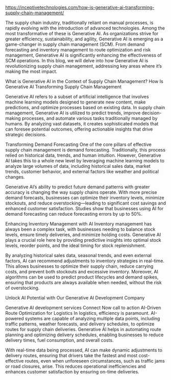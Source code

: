 https://inceptivetechnologies.com/how-is-generative-ai-transforming-supply-chain-management/

The supply chain industry, traditionally reliant on manual processes, is rapidly evolving with the introduction of advanced technologies. Among the most transformative of these is Generative AI. As organizations strive for greater efficiency, sustainability, and agility, Generative AI is emerging as a game-changer in supply chain management (SCM). From demand forecasting and inventory management to route optimization and risk management, Generative AI is significantly enhancing the effectiveness of SCM operations. In this blog, we will delve into how Generative AI is revolutionizing supply chain management, addressing key areas where it’s making the most impact.

What is Generative AI in the Context of Supply Chain Management?
How Is Generative AI Transforming Supply Chain Management 

Generative AI refers to a subset of artificial intelligence that involves machine learning models designed to generate new content, make predictions, and optimize processes based on existing data. In supply chain management, Generative AI is utilized to predict trends, improve decision-making processes, and automate various tasks traditionally managed by humans. By analyzing vast datasets, it creates sophisticated models that can foresee potential outcomes, offering actionable insights that drive strategic decisions.

Transforming Demand Forecasting
One of the core pillars of effective supply chain management is demand forecasting. Traditionally, this process relied on historical data, trends, and human intuition. However, Generative AI takes this to a whole new level by leveraging machine learning models to analyze large volumes of data, including historical sales data, market trends, customer behavior, and external factors like weather and political changes.

Generative AI’s ability to predict future demand patterns with greater accuracy is changing the way supply chains operate. With more precise demand forecasts, businesses can optimize their inventory levels, minimize stockouts, and reduce overstocking—leading to significant cost savings and enhanced customer satisfaction. Studies show that businesses using AI for demand forecasting can reduce forecasting errors by up to 50%.

Enhancing Inventory Management with AI
Inventory management has always been a complex task, with businesses needing to balance stock levels, ensure timely deliveries, and minimize holding costs. Generative AI plays a crucial role here by providing predictive insights into optimal stock levels, reorder points, and the ideal timing for stock replenishment.

By analyzing historical sales data, seasonal trends, and even external factors, AI can recommend adjustments to inventory strategies in real-time. This allows businesses to optimize their supply chain, reduce carrying costs, and prevent both stockouts and excessive inventory. Moreover, AI algorithms can be used to predict product lifecycles and demand spikes, ensuring that products are always available when needed, without the risk of overstocking.

Unlock AI Potential with Our
Generative AI Development Company

Generative AI development services
Connect Now
call to action
AI-Driven Route Optimization for Logistics
In logistics, efficiency is paramount. AI-powered systems are capable of analyzing multiple data points, including traffic patterns, weather forecasts, and delivery schedules, to optimize routes for supply chain deliveries. Generative AI helps in automating route planning and optimizing delivery schedules, enabling businesses to reduce delivery times, fuel consumption, and overall costs.

With real-time data being processed, AI can make dynamic adjustments to delivery routes, ensuring that drivers take the fastest and most cost-effective routes, even when unforeseen circumstances, such as traffic jams or road closures, arise. This reduces operational inefficiencies and enhances customer satisfaction by ensuring on-time deliveries.
